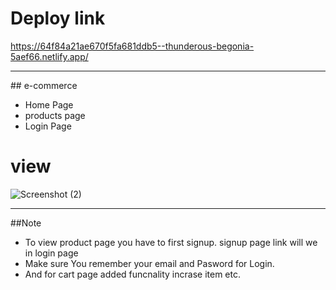 # Deploy link
https://64f84a21ae670f5fa681ddb5--thunderous-begonia-5aef66.netlify.app/
<hr/>
## e-commerce

 - Home Page
- products page
- Login Page

# view
![Screenshot (2)](https://github.com/ap-lodhi/sys-task1/assets/87072168/98187232-80c0-4855-81a3-1c3b3c3a6ff2)


<hr/>

##Note
- To view product page you have to first signup. signup page link will we in login page  
- Make sure You remember your email and Pasword for Login.
- And  for cart page added funcnality incrase item etc.
